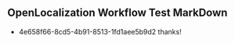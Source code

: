 ## OpenLocalization Workflow Test MarkDown
* 4e658f66-8cd5-4b91-8513-1fd1aee5b9d2 thanks!

<!--HONumber=Aug16_HO4-->


